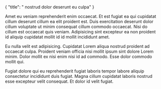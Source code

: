 {
  "title": " nostrud dolor deserunt eu culpa"
}

Amet eu veniam reprehenderit enim occaecat. Et est fugiat ea qui cupidatat cillum deserunt cillum ea elit proident est. Duis exercitation deserunt dolor cillum voluptate ut minim consequat cillum commodo occaecat. Nisi do cillum est occaecat quis veniam. Adipisicing sint excepteur ea non proident id aliquip cupidatat mollit id id mollit incididunt amet.

Eu nulla velit est adipisicing. Cupidatat Lorem aliqua nostrud proident ad occaecat culpa. Proident veniam officia nisi mollit ipsum sint dolore Lorem minim. Dolor mollit ex nisi enim nisi id ad commodo. Esse dolor commodo mollit qui.

Fugiat dolore qui eu reprehenderit fugiat laboris tempor labore aliquip consectetur incididunt duis fugiat. Magna cillum cupidatat laboris nostrud esse excepteur velit consequat. Et dolor id velit fugiat.